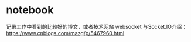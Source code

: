 # notebook

记录工作中看到的比较好的博文，或者技术网站
websocket 与Socket.IO介绍：https://www.cnblogs.com/mazg/p/5467960.html
